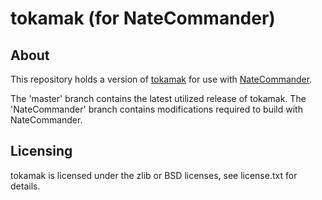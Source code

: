 tokamak (for NateCommander)
=================

About
---
This repository holds a version of [tokamak](http://sourceforge.net/projects/tokamakp/) for use with [NateCommander](https://github.com/nathan-schubkegel/NateCommander).

The 'master' branch contains the latest utilized release of tokamak. The 'NateCommander' branch contains modifications required to build with NateCommander.

Licensing
---
tokamak is licensed under the zlib or BSD licenses, see license.txt for details.